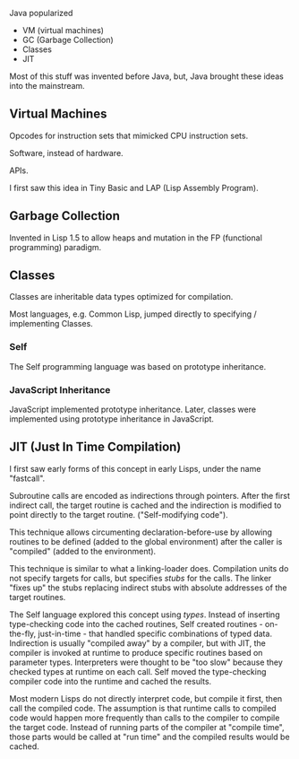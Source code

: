 Java popularized
- VM (virtual machines)
- GC (Garbage Collection)
- Classes
- JIT

Most of this stuff was invented before Java, but, Java brought these ideas into the mainstream. 

## Virtual Machines
Opcodes for instruction sets that mimicked CPU instruction sets.

Software, instead of hardware.

APIs.

I first saw this idea in Tiny Basic and LAP (Lisp Assembly Program).

## Garbage Collection

Invented in Lisp 1.5 to allow heaps and mutation in the FP (functional programming) paradigm.

## Classes
Classes are inheritable data types optimized for compilation.

Most languages, e.g. Common Lisp, jumped directly to specifying / implementing Classes.

### Self

The Self programming language was based on prototype inheritance.

### JavaScript Inheritance

JavaScript implemented prototype inheritance.  Later, classes were implemented using prototype inheritance in JavaScript.

## JIT (Just In Time Compilation)

I first saw early forms of this concept in early Lisps, under the name "fastcall".

Subroutine calls are encoded as indirections through pointers.  After the first indirect call, the target routine is cached and the indirection is modified to point directly to the target routine. ("Self-modifying code").

This technique allows circumenting declaration-before-use by allowing routines to be defined (added to the global environment) after the caller is "compiled" (added to the environment).

This technique is similar to what a linking-loader does.  Compilation units do not specify targets for calls, but specifies *stubs* for the calls.  The linker "fixes up" the stubs replacing indirect stubs with absolute addresses of the target routines.

The Self language explored this concept using *types*.  Instead of inserting type-checking code into the cached routines, Self created routines - on-the-fly, just-in-time - that handled specific combinations of typed data.  Indirection is usually "compiled away" by a compiler, but with JIT, the compiler is invoked at runtime to produce specific routines based on parameter types.  Interpreters were thought to be "too slow" because they checked types at runtime on each call.  Self moved the type-checking compiler code into the runtime and cached the results.

Most modern Lisps do not directly interpret code, but compile it first, then call the compiled code.  The assumption is that runtime calls to compiled code would happen more frequently than calls to the compiler to compile the target code.  Instead of running parts of the compiler at "compile time", those parts would be called at "run time" and the compiled results would be cached.